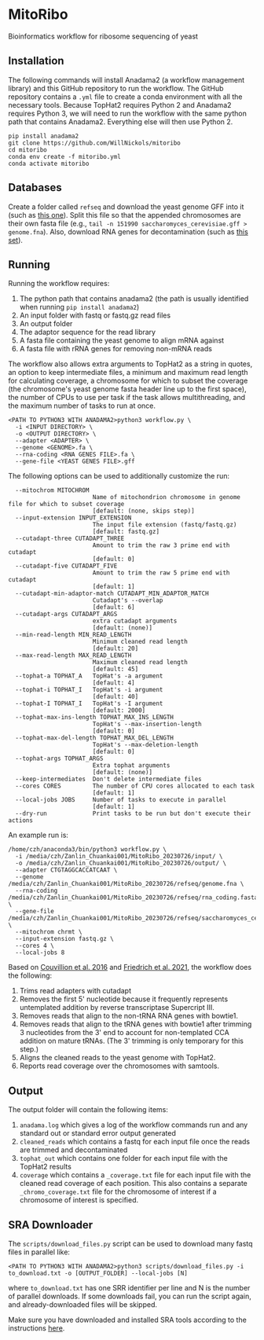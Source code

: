 # MitoRibo
Bioinformatics workflow for ribosome sequencing of yeast

## Installation
The following commands will install Anadama2 (a workflow management library) and this GitHub repository to run the workflow. The GitHub repository contains a `.yml` file to create a conda environment with all the necessary tools. Because TopHat2 requires Python 2 and Anadama2 requires Python 3, we will need to run the workflow with the same python path that contains Anadama2. Everything else will then use Python 2.
```
pip install anadama2
git clone https://github.com/WillNickols/mitoribo
cd mitoribo
conda env create -f mitoribo.yml
conda activate mitoribo
```

## Databases
Create a folder called `refseq` and download the yeast genome GFF into it (such as [this one](http://sgd-archive.yeastgenome.org/curation/chromosomal_feature/saccharomyces_cerevisiae.gff.gz)). Split this file so that the appended chromosomes are their own fasta file (e.g., `tail -n 151990 saccharomyces_cerevisiae.gff > genome.fna`). Also, download RNA genes for decontamination (such as [this set](http://sgd-archive.yeastgenome.org/sequence/S288C_reference/rna/)).

## Running
Running the workflow requires:
1. The python path that contains anadama2 (the path is usually identified when running `pip install anadama2`)
2. An input folder with fastq or fastq.gz read files
3. An output folder
4. The adaptor sequence for the read library
5. A fasta file containing the yeast genome to align mRNA against
6. A fasta file with rRNA genes for removing non-mRNA reads

The workflow also allows extra arguments to TopHat2 as a string in quotes, an option to keep intermediate files, a minimum and maximum read length for calculating coverage, a chromosome for which to subset the coverage (the chromosome's yeast genome fasta header line up to the first space), the number of CPUs to use per task if the task allows multithreading, and the maximum number of tasks to run at once.
```
<PATH TO PYTHON3 WITH ANADAMA2>python3 workflow.py \
  -i <INPUT DIRECTORY> \
  -o <OUTPUT DIRECTORY> \
  --adapter <ADAPTER> \
  --genome <GENOME>.fa \
  --rna-coding <RNA GENES FILE>.fa \
  --gene-file <YEAST GENES FILE>.gff
```

The following options can be used to additionally customize the run:
```
  --mitochrom MITOCHROM
                        Name of mitochondrion chromosome in genome file for which to subset coverage
                        [default: (none, skips step)]
  --input-extension INPUT_EXTENSION
                        The input file extension (fastq/fastq.gz)
                        [default: fastq.gz]
  --cutadapt-three CUTADAPT_THREE
                        Amount to trim the raw 3 prime end with cutadapt
                        [default: 0]
  --cutadapt-five CUTADAPT_FIVE
                        Amount to trim the raw 5 prime end with cutadapt
                        [default: 1]
  --cutadapt-min-adaptor-match CUTADAPT_MIN_ADAPTOR_MATCH
                        Cutadapt's --overlap
                        [default: 6]
  --cutadapt-args CUTADAPT_ARGS
                        extra cutadapt arguments
                        [default: (none)]
  --min-read-length MIN_READ_LENGTH
                        Minimum cleaned read length
                        [default: 20]
  --max-read-length MAX_READ_LENGTH
                        Maximum cleaned read length
                        [default: 45]
  --tophat-a TOPHAT_A   TopHat's -a argument
                        [default: 4]
  --tophat-i TOPHAT_I   TopHat's -i argument
                        [default: 40]
  --tophat-I TOPHAT_I   TopHat's -I argument
                        [default: 2000]
  --tophat-max-ins-length TOPHAT_MAX_INS_LENGTH
                        TopHat's --max-insertion-length
                        [default: 0]
  --tophat-max-del-length TOPHAT_MAX_DEL_LENGTH
                        TopHat's --max-deletion-length
                        [default: 0]
  --tophat-args TOPHAT_ARGS
                        Extra tophat arguments
                        [default: (none)]
  --keep-intermediates  Don't delete intermediate files
  --cores CORES         The number of CPU cores allocated to each task
                        [default: 1]
  --local-jobs JOBS     Number of tasks to execute in parallel
                        [default: 1]
  --dry-run             Print tasks to be run but don't execute their actions
```

An example run is:
```
/home/czh/anaconda3/bin/python3 workflow.py \
  -i /media/czh/Zanlin_Chuankai001/MitoRibo_20230726/input/ \
  -o /media/czh/Zanlin_Chuankai001/MitoRibo_20230726/output/ \
  --adapter CTGTAGGCACCATCAAT \
  --genome /media/czh/Zanlin_Chuankai001/MitoRibo_20230726/refseq/genome.fna \
  --rna-coding /media/czh/Zanlin_Chuankai001/MitoRibo_20230726/refseq/rna_coding.fasta \
  --gene-file /media/czh/Zanlin_Chuankai001/MitoRibo_20230726/refseq/saccharomyces_cerevisiae.gff \
  --mitochrom chrmt \
  --input-extension fastq.gz \
  --cores 4 \
  --local-jobs 8
```

Based on [Couvillion et al. 2016](https://doi.org/10.1038/nature18015) and [Friedrich et al. 2021](https://doi.org/10.1016/j.celrep.2021.108711), the workflow does the following:
1. Trims read adapters with cutadapt
2. Removes the first 5' nucleotide because it frequently represents untemplated addition by reverse transcriptase Supercript III.
3. Removes reads that align to the non-tRNA RNA genes with bowtie1.
4. Removes reads that align to the tRNA genes with bowtie1 after trimming 3 nucleotides from the 3' end to account for non-templated CCA addition on mature tRNAs. (The 3' trimming is only temporary for this step.)
5. Aligns the cleaned reads to the yeast genome with TopHat2.
6. Reports read coverage over the chromosomes with samtools.

## Output
The output folder will contain the following items:
1. `anadama.log` which gives a log of the workflow commands run and any standard out or standard error output generated
2. `cleaned_reads` which contains a fastq for each input file once the reads are trimmed and decontaminated
3. `tophat_out` which contains one folder for each input file with the TopHat2 results
4. `coverage` which contains a `_coverage.txt` file for each input file with the cleaned read coverage of each position. This also contains a separate `_chromo_coverage.txt` file for the chromosome of interest if a chromosome of interest is specified.

## SRA Downloader
The `scripts/download_files.py` script can be used to download many fastq files in parallel like:
```
<PATH TO PYTHON3 WITH ANADAMA2>python3 scripts/download_files.py -i to_download.txt -o [OUTPUT_FOLDER] --local-jobs [N]
```
where `to_download.txt` has one SRR identifier per line and N is the number of parallel downloads. If some downloads fail, you can run the script again, and already-downloaded files will be skipped.

Make sure you have downloaded and installed SRA tools according to the instructions [here](https://github.com/ncbi/sra-tools/wiki/02.-Installing-SRA-Toolkit).
